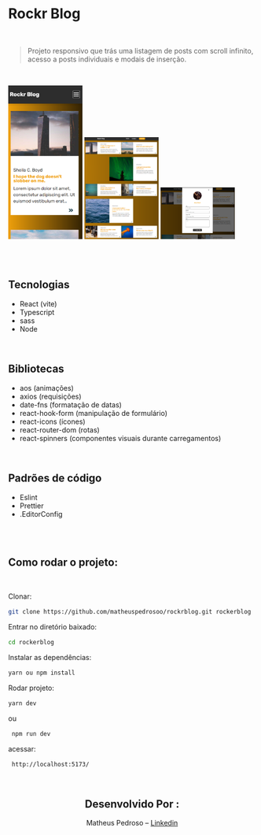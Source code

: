 # Rockr Blog

<br />

> Projeto responsivo que trás uma listagem de posts com scroll infinito, acesso a posts individuais e modais de inserção.

<br />

<img src="screenshot/mobile.png" width="30%"></img>
<img src="screenshot/home.png" width="30%"></img>
<img src="screenshot/modalNewPost.png" width="30%"></img>

<br />
<br />

## Tecnologias

- React (vite)
- Typescript
- sass
- Node

<br />

## Bibliotecas

- aos (animações)
- axios (requisições)
- date-fns (formatação de datas)
- react-hook-form (manipulação de formulário)
- react-icons (ícones)
- react-router-dom (rotas)
- react-spinners (componentes visuais durante carregamentos)

<br />

## Padrões de código

- Eslint
- Prettier
- .EditorConfig

<br />
<br />

## Como rodar o projeto:

<br />

Clonar:

```sh
git clone https://github.com/matheuspedrosoo/rockrblog.git rockerblog
```

Entrar no diretório baixado:

```sh
cd rockerblog
```

Instalar as dependências:

```sh
yarn ou npm install
```

Rodar projeto:

```sh
yarn dev
```

ou

```sh
 npm run dev
```

acessar:

```sh
 http://localhost:5173/
```

<br />

<div align="center">

## Desenvolvido Por :

Matheus Pedroso – [Linkedin](https://www.linkedin.com/in/matheuspedrosoo/)

</div>

